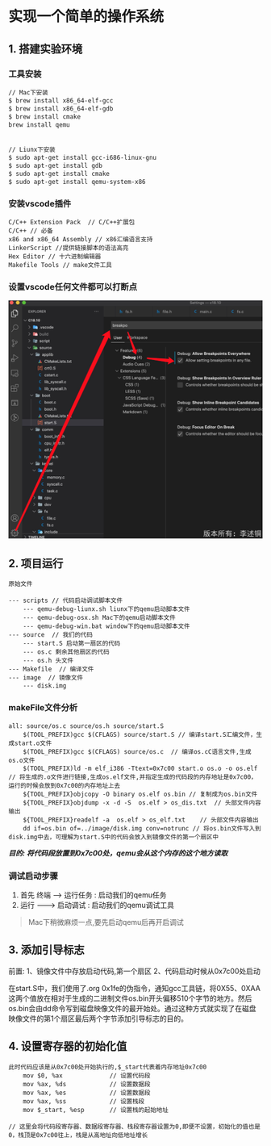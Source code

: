 # 实现一个简单的操作系统

## 1. 搭建实验环境

### 工具安装

```
// Mac下安装
$ brew install x86_64-elf-gcc
$ brew install x86_64-elf-gdb
$ brew install cmake
brew install qemu


// Liunx下安装
$ sudo apt-get install gcc-i686-linux-gnu
$ sudo apt-get install gdb
$ sudo apt-get install cmake
$ sudo apt-get install qemu-system-x86
```

### 安装vscode插件

```
C/C++ Extension Pack  // C/C++扩展包
C/C++ // 必备
x86 and x86_64 Assembly // x86汇编语言支持
LinkerScript //提供链接脚本的语法高亮
Hex Editor // 十六进制编辑器
Makefile Tools // make文件工具
```

### 设置vscode任何文件都可以打断点

![](./images/breakPoint.png)

## 2. 项目运行

```
原始文件

--- scripts // 代码启动调试脚本文件
	--- qemu-debug-liunx.sh liunx下的qemu启动脚本文件
	--- qemu-debug-osx.sh Mac下的qemu启动脚本文件
	--- qemu-debug-win.bat window下的qemu启动脚本文件
--- source  // 我们的代码
	--- start.S 启动第一扇区的代码
	--- os.c 剩余其他扇区的代码
	--- os.h 头文件
--- Makefile  // 编译文件
--- image  // 镜像文件
	--- disk.img 
```

### makeFile文件分析

```
all: source/os.c source/os.h source/start.S
	$(TOOL_PREFIX)gcc $(CFLAGS) source/start.S // 编译start.S汇编文件，生成start.o文件
	$(TOOL_PREFIX)gcc $(CFLAGS) source/os.c	 // 编译os.cC语言文件,生成os.o文件
	$(TOOL_PREFIX)ld -m elf_i386 -Ttext=0x7c00 start.o os.o -o os.elf // 将生成的.o文件进行链接,生成os.elf文件,并指定生成的代码段的内存地址是0x7c00，运行的时候会放到0x7c00的内存地址上去
	${TOOL_PREFIX}objcopy -O binary os.elf os.bin // 复制成为os.bin文件
	${TOOL_PREFIX}objdump -x -d -S  os.elf > os_dis.txt	 // 头部文件内容输出
	${TOOL_PREFIX}readelf -a  os.elf > os_elf.txt	 // 头部文件内容输出
	dd if=os.bin of=../image/disk.img conv=notrunc // 将os.bin文件写入到disk.img中去，可理解为start.S中的代码会放入到镜像文件的第一个扇区中

```
 ***目的: 将代码段放置到0x7c00处，qemu会从这个内存的这个地方读取***

### 调试启动步骤

1. 首先 终端 -->  运行任务 : 启动我们的qemu任务
2. 运行 ---> 启动调试 : 启动我们的qemu调试工具

> Mac下稍微麻烦一点,要先启动qemu后再开启调试


## 3. 添加引导标志

前置: 1、镜像文件中存放启动代码,第一个扇区 2、代码启动时候从0x7c00处启动

在start.S中，我们使用了.org 0x1fe的伪指令，通知gcc工具链，将0X55、0XAA这两个值放在相对于生成的二进制文件os.bin开头偏移510个字节的地方。然后os.bin会由dd命令写到磁盘映像文件的最开始处。通过这种方式就实现了在磁盘映像文件的第1个扇区最后两个字节添加引导标志的目的。

## 4. 设置寄存器的初始化值

```
此时代码应该是从0x7c00处开始执行的,$_start代表着内存地址0x7c00
	mov $0, %ax				// 设置代码段
	mov %ax, %ds			// 设置数据段
	mov %ax, %es			// 设置数据段
	mov %ax, %ss			// 设置栈段
	mov $_start, %esp		// 设置栈的起始地址

// 这里会将代码段寄存器、数据段寄存器、栈段寄存器设置为0,即便不设置，初始化的值也是0，栈顶是0x7c00往上，栈是从高地址向低地址增长
```









